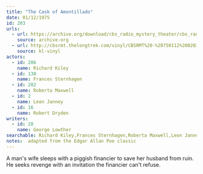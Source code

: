 ```yaml
---
title: "The Cask of Amontillado"
date: 01/12/1975
id: 203
urls: 
  - url: https://archive.org/download/cbs_radio_mystery_theater/cbs_radio_mystery_theater-0201-0250.zip/cbs_radio_mystery_theater-0201-0250%2Fcbsrmt_0203_the_cask_of_amontillado.mp3
    source: archive-org
  - url: http://cbsrmt.thelongtrek.com/vinyl/CBSRMT%20-%20750112%200203%20The%20Cask%20Of%20Amontillado_afrts.mp3
    source: kl-vinyl
actors:  
  - id: 206
    name: Richard Kiley  
  - id: 138
    name: Frances Sternhagen  
  - id: 202
    name: Roberta Maxwell  
  - id: 2
    name: Leon Janney  
  - id: 16
    name: Robert Dryden
writers:  
  - id: 28
    name: George Lowther
searchable: Richard Kiley,Frances Sternhagen,Roberta Maxwell,Leon Janney,Robert Dryden George Lowther
notes:  adapted from the Edgar Allan Poe classic
---
```

A man's wife sleeps with a piggish financier to save her husband from ruin. He seeks revenge with an invitation the financier can't refuse.